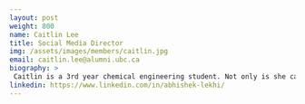 ```yaml
---
layout: post
weight: 800
name: Caitlin Lee
title: Social Media Director
img: /assets/images/members/caitlin.jpg
email: caitlin.lee@alumni.ubc.ca
biography: >
 Caitlin is a 3rd year chemical engineering student. Not only is she capable of whipping up 3D parts using SolidWorks in 2 seconds or styling a chassis in 3, she also heads our social media accounts
linkedin: https://www.linkedin.com/in/abhishek-lekhi/
---
```

